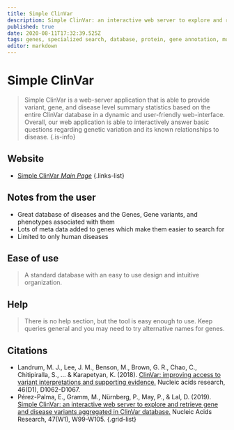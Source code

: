 ```yaml
---
title: Simple ClinVar
description: Simple ClinVar: an interactive web server to explore and retrieve gene and disease variants aggregated in ClinVar database.
published: true
date: 2020-08-11T17:32:39.525Z
tags: genes, specialized search, database, protein, gene annotation, mutant
editor: markdown
---
```


# Simple ClinVar

> Simple ClinVar is a web-server application that is able to provide variant, gene, and disease level summary statistics based on the entire ClinVar database in a dynamic and user-friendly web-interface. Overall, our web application is able to interactively answer basic questions regarding genetic variation and its known relationships to disease.
{.is-info}

 

## Website 

- [Simple ClinVar *Main Page*](http://simple-clinvar.broadinstitute.org/)
 {.links-list}

## Notes from the user
 - Great database of diseases and the Genes, Gene variants, and phenotypes associated with them
 - Lots of meta data added to genes which make them easier to search for
 - Limited to only human diseases

 
## Ease of use
> A standard database with an easy to use design and intuitive organization.


## Help
> There is no help section, but the tool is easy enough to use. Keep queries general and you may need to try alternative names for genes.


## Citations

- Landrum, M. J., Lee, J. M., Benson, M., Brown, G. R., Chao, C., Chitipiralla, S., ... & Karapetyan, K. (2018). [ClinVar: improving access to variant interpretations and supporting evidence.](https://academic.oup.com/nar/article/46/D1/D1062/4641904) Nucleic acids research, 46(D1), D1062-D1067.
- Pérez-Palma, E., Gramm, M., Nürnberg, P., May, P., & Lal, D. (2019). [Simple ClinVar: an interactive web server to explore and retrieve gene and disease variants aggregated in ClinVar database.](https://academic.oup.com/nar/article/47/W1/W99/5494761) Nucleic Acids Research, 47(W1), W99-W105.
{.grid-list}
